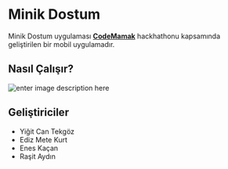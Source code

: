 # Minik Dostum

Minik Dostum uygulaması [**CodeMamak**](https://code.mamak.bel.tr/) hackhathonu kapsamında geliştirilen bir mobil uygulamadır.

## Nasıl Çalışır?
![enter image description here](https://i.hizliresim.com/iYgYpA.png)

## Geliştiriciler
- Yiğit Can Tekgöz
- Ediz Mete Kurt
- Enes Kaçan
- Raşit Aydın
